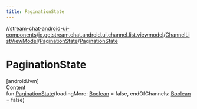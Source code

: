 ```yaml
---
title: PaginationState
---
```

//[stream-chat-android-ui-components](../../../../index.md)/[io.getstream.chat.android.ui.channel.list.viewmodel](../../index.md)/[ChannelListViewModel](../index.md)/[PaginationState](index.md)/[PaginationState](PaginationState.md)



# PaginationState  
[androidJvm]  
Content  
fun [PaginationState](PaginationState.md)(loadingMore: [Boolean](https://kotlinlang.org/api/latest/jvm/stdlib/kotlin/-boolean/index.html) = false, endOfChannels: [Boolean](https://kotlinlang.org/api/latest/jvm/stdlib/kotlin/-boolean/index.html) = false)  



